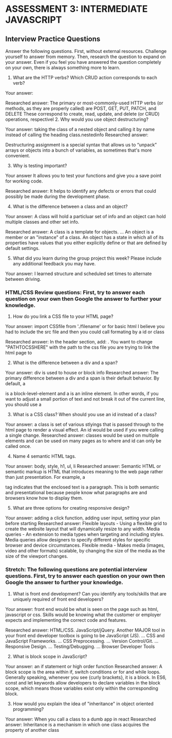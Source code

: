 # ASSESSMENT 3: INTERMEDIATE JAVASCRIPT
## Interview Practice Questions

Answer the following questions. First, without external resources. Challenge yourself to answer from memory. Then, research the question to expand on your answer. Even if you feel you have answered the question completely on your own, there is always something more to learn.

1. What are the HTTP verbs? Which CRUD action corresponds to each verb?

  Your answer:

  Researched answer:
The primary or most-commonly-used HTTP verbs (or methods, as they are properly called) are POST, GET, PUT, PATCH, and DELETE
 These correspond to create, read, update, and delete (or CRUD) operations, respectivel
2. Why would you use object destructuring?

  Your answer:
taking the class of a nested  object and calling it by name instead of calling the heading class.nestedinfo
  Researched answer:

Destructuring assignment is a special syntax that allows us to “unpack” arrays or objects into a bunch of variables, as sometimes that's more convenient.

3. Why is testing important?

  Your answer
  It allows you to test your functions and give you a save point for working code.

  Researched answer:
 It helps to identify any defects or errors that could possibly be made during the development phase.

4. What is the difference between a class and an object?

  Your answer:
  A class will hold a particluar set of info and an object can hold multiple classes and other set info.

  Researched answer:
A class is a template for objects. ... An object is a member or an "instance" of a class. An object has a state in which all of its properties have values that you either explicitly define or that are defined by default settings.

5. What did you learn during the group project this week? Please include any additional feedback you may have.

  Your answer:
I learned structure and scheduled set times to alternate between driving.  


### HTML/CSS Review questions: First, try to answer each question on your own then Google the answer to further your knowledge.

1. How do you link a CSS file to your HTML page?

  Your answer:
  import CSSfile from './filename'
  or for basic html I believe you had to include the src file and then you could call formating by a id or class

  Researched answer:
 In the header section, add: <link rel="stylesheet" type="text/css" href="PATHTOCSSHERE">. You want to change "PATHTOCSSHERE" with the path to the css file you are trying to link the html page to

2. What is the difference between a div and a span?

  Your answer:
div is used to house or block info
  Researched answer:
The primary difference between a div and a span is their default behavior. By default, a <div> is a block-level-element and a <span> is an inline element. In other words, if you want to adjust a small portion of text and not break it out of the current line, you should use a <span>

3. What is a CSS class? When should you use an id instead of a class?

  Your answer:
  a class is set of various stlyings that is passed through to the html page to render a visual effect.
An id would be used if you were calling a single change.
  Researched answer:
classes would be used on multiple elements and can be used on many pages as to where and id can only be called once.

4. Name 4 semantic HTML tags.

  Your answer:
body, style, h1, ul, li
  Researched answer:
Semantic HTML or semantic markup is HTML that introduces meaning to the web page rather than just presentation. For example, a <p> tag indicates that the enclosed text is a paragraph. This is both semantic and presentational because people know what paragraphs are and browsers know how to display them.

5. What are three options for creating responsive design?

  Your answer:
adding a click function, adding user input, setting your plan before starting
  Researched answer:
Flexible layouts - Using a flexible grid to create the website layout that will dynamically resize to any width.
Media queries - An extension to media types when targeting and including styles. Media queries allow designers to specify different styles for specific browser and device circumstances.
Flexible media - Makes media (images, video and other formats) scalable, by changing the size of the media as the size of the viewport changes.

### Stretch: The following questions are potential interview questions. First, try to answer each question on your own then Google the answer to further your knowledge.

1. What is front end development? Can you identify any tools/skills that are uniquely required of front end developers?

  Your answer:
  front end would be what is seen on the page such as html, javascript or css.  Skills would be knowing what the customer or employer expects and implementing the correct code and features.

  Researched answer:
HTML/CSS. 
JavaScript/jQuery. Another MAJOR tool in your front end developer toolbox is going to be JavaScript (JS). ...
CSS and JavaScript Frameworks. ...
CSS Preprocessing. ...
Version Control/Git. ...
Responsive Design. ...
Testing/Debugging. ...
Browser Developer Tools

2. What is block scope in JavaScript?

  Your answer:
an if statement or high order function
  Researched answer:
A block scope is the area within if, switch conditions or for and while loops. Generally speaking, whenever you see {curly brackets}, it is a block. In ES6, const and let keywords allow developers to declare variables in the block scope, which means those variables exist only within the corresponding block.

3. How would you explain the idea of "inheritance" in object oriented programming?

  Your answer:
When you call a class to a dumb app in react
  Researched answer:
Inheritance is a mechanism in which one class acquires the property of another class